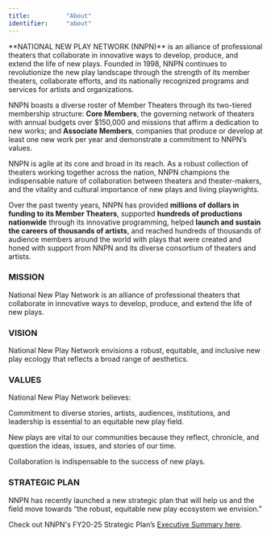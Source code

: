 ```yaml
---
title: 			"About"
identifier:		"about"
---
```


<span class="lead-in">
**NATIONAL NEW PLAY NETWORK (NNPN)** is an alliance of professional theaters that collaborate in innovative ways to develop, produce, and extend the life of new plays. Founded in 1998, NNPN continues to revolutionize the new play landscape through the strength of its member theaters, collaborate efforts, and its nationally recognized programs and services for artists and organizations.
</span>

NNPN boasts a diverse roster of Member Theaters through its two-tiered membership structure: **Core Members**, the governing network of theaters with annual budgets over $150,000 and missions that affirm a dedication to new works; and **Associate Members**, companies that produce or develop at least one new work per year and demonstrate a commitment to NNPN’s values.

NNPN is agile at its core and broad in its reach. As a robust collection of theaters working together across the nation, NNPN champions the indispensable nature of collaboration between theaters and theater-makers, and the vitality and cultural importance of new plays and living playwrights.

Over the past twenty years, NNPN has provided **millions of dollars in funding to its Member Theaters**, supported **hundreds of productions nationwide** through its innovative programming, helped **launch and sustain the careers of thousands of artists**, and reached hundreds of thousands of audience members around the world with plays that were created and honed with support from NNPN and its diverse consortium of theaters and artists.

### MISSION

National New Play Network is an alliance of professional theaters that collaborate in innovative ways to develop, produce, and extend the life of new plays.

### VISION

National New Play Network envisions a robust, equitable, and inclusive new play ecology that reflects a broad range of aesthetics.

### VALUES

National New Play Network believes:

Commitment to diverse stories, artists, audiences, institutions, and leadership is essential to an equitable new play field.

New plays are vital to our communities because they reflect, chronicle, and question the ideas, issues, and stories of our time.

Collaboration is indispensable to the success of new plays.

### STRATEGIC PLAN

NNPN has recently launched a new strategic plan that will help us and the field move towards “the robust, equitable new play ecosystem we envision.”

Check out NNPN's FY20-25 Strategic Plan’s [Executive Summary here](nationalnewplaynetwork013-my.sharepoint.com/:b:/g/personal/admin_nnpn_org/Ebaz9F7MZjdJohAKVWwJc7UBPzXaFcZK-0UBxdvDFEWVzA?e=qeBtR7).
